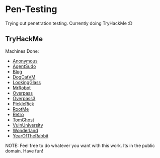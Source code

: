 # Pen-Testing
Trying out penetration testing. Currently doing TryHackMe :D

## TryHackMe
Machines Done:

- [Anonymous](./TryHackMe/Anonymous.md)
- [AgentSudo](./TryHackMe/AgentSudo.md)
- [Blog](./TryHackMe/Blog.md)
- [DogCatVM](./TryHackMe/DogCatVM.md)
- [LookingGlass](./TryHackMe/LookingGlass.md)
- [MrRobot](./TryHackMe/MrRobot.md)
- [Overpass](./TryHackMe/Overpass.md)
- [Overpass3](./TryHackMe/Overpass3.md)
- [PickleRick](./TryHackMe/PickleRick.md)
- [RootMe](./TryHackMe/RootMe.md)
- [Retro](./TryHackMe/Retro.md)
- [TomGhost](./TryHackMe/TomGhost.md)
- [VulnUniversity](./TryHackMe/VulnUniversity.md)
- [Wonderland](./TryHackMe/Wonderland.md)
- [YearOfTheRabbit](./TryHackMe/YearOfTheRabbit.md)

NOTE: Feel free to do whatever you want with this work. Its in the public domain. Have fun!
